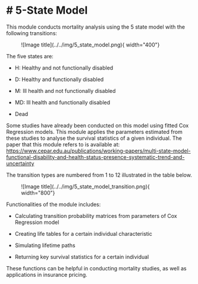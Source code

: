 # # 5-State Model

This module conducts mortality analysis using the 5 state model with the following transitions: 

<figure markdown>
  ![Image title](../../img/5_state_model.png){ width="400"}
</figure>

The five states are: 

* H: Healthy and not functionally disabled

* D: Healthy and functionally disabled

* M: Ill health and not functionally disabled

* MD: Ill health and functionally disabled

* Dead

Some studies have already been conducted on this model using fitted Cox Regression models. This module
applies the parameters estimated from these studies to analyse the survival statistics of a given
individual. The paper that this module refers to is available at: https://www.cepar.edu.au/publications/working-papers/multi-state-model-functional-disability-and-health-status-presence-systematic-trend-and-uncertainty

The transition types are numbered from 1 to 12 illustrated in the table below.
<figure markdown>
  ![Image title](../../img/5_state_model_transition.png){ width="800"}
</figure>

Functionalities of the module includes:

* Calculating transition probability matrices from parameters of Cox Regression model

* Creating life tables for a certain individual characteristic

* Simulating lifetime paths 

* Returning key survival statistics for a certain individual 

These functions can be helpful in conducting mortality studies, as well as applications in 
insurance pricing.